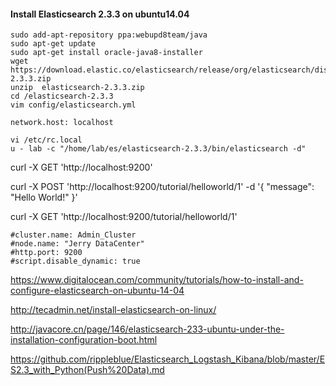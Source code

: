 #### Install Elasticsearch 2.3.3 on ubuntu14.04
```
sudo add-apt-repository ppa:webupd8team/java
sudo apt-get update
sudo apt-get install oracle-java8-installer
wget  https://download.elastic.co/elasticsearch/release/org/elasticsearch/distribution/zip/elasticsearch/2.3.3/elasticsearch-2.3.3.zip
unzip  elasticsearch-2.3.3.zip
cd /elasticsearch-2.3.3
vim config/elasticsearch.yml
```
```
network.host: localhost
```
```
vi /etc/rc.local
u - lab -c "/home/lab/es/elasticsearch-2.3.3/bin/elasticsearch -d"
```
curl -X GET 'http://localhost:9200'

curl -X POST 'http://localhost:9200/tutorial/helloworld/1' -d '{ "message": "Hello World!" }'

curl -X GET 'http://localhost:9200/tutorial/helloworld/1'
```
#cluster.name: Admin_Cluster
#node.name: "Jerry DataCenter"
#http.port: 9200
#script.disable_dynamic: true
```
https://www.digitalocean.com/community/tutorials/how-to-install-and-configure-elasticsearch-on-ubuntu-14-04

http://tecadmin.net/install-elasticsearch-on-linux/

http://javacore.cn/page/146/elasticsearch-233-ubuntu-under-the-installation-configuration-boot.html

https://github.com/rippleblue/Elasticsearch_Logstash_Kibana/blob/master/ES2.3_with_Python(Push%20Data).md
